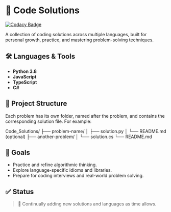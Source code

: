 # 🧠 Code Solutions

[![Codacy Badge](https://api.codacy.com/project/badge/Grade/c3e9e1374b1b4a92ab37a945093358e0)](https://app.codacy.com/manual/alex.sulea/Code_Solutions?utm_source=github.com&utm_medium=referral&utm_content=Alexandru-S/Code_Solutions&utm_campaign=Badge_Grade_Dashboard)

A collection of coding solutions across multiple languages, built for personal growth, practice, and mastering problem-solving techniques.

## 🛠️ Languages & Tools
- **Python 3.8**
- **JavaScript**
- **TypeScript**
- **C#**

## 📁 Project Structure
Each problem has its own folder, named after the problem, and contains the corresponding solution file. For example:

Code_Solutions/
├── problem-name/
│ ├── solution.py
│ └── README.md (optional)
├── another-problem/
│ └── solution.cs
└── README.md


## 🚀 Goals
- Practice and refine algorithmic thinking.
- Explore language-specific idioms and libraries.
- Prepare for coding interviews and real-world problem solving.

## ✅ Status
> 🧩 Continually adding new solutions and languages as time allows.
